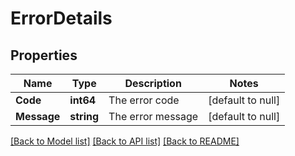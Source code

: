 # ErrorDetails

## Properties
Name | Type | Description | Notes
------------ | ------------- | ------------- | -------------
**Code** | **int64** | The error code | [default to null]
**Message** | **string** | The error message | [default to null]

[[Back to Model list]](../README.md#documentation-for-models) [[Back to API list]](../README.md#documentation-for-api-endpoints) [[Back to README]](../README.md)


